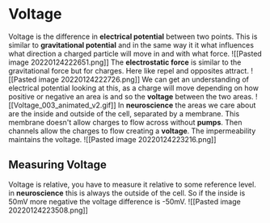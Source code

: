 # Voltage
Voltage is the difference in **electrical potential** between two points. This is similar to **gravitational potential** and in the same way it it what influences what direction a charged particle will move in and with what force. 
![[Pasted image 20220124222651.png]]
The **electrostatic force** is similar to the gravitational force but for charges. Here like repel and opposites attract.
![[Pasted image 20220124222726.png]]
We can get an understanding of electrical potential looking at this, as a charge will move depending on how positive or negative an area is and so the **voltage** between the two areas.
![[Voltage_003_animated_v2.gif]]
In **neuroscience** the areas we care about are the inside and outside of the cell, separated by a membrane. This membrane doesn't allow charges to flow across without **pumps**. Then channels allow the charges to flow creating a **voltage**. The impermeability maintains the voltage.
![[Pasted image 20220124223216.png]]

## Measuring Voltage
Voltage is relative, you have to measure it relative to some reference level. in **neuroscience** this is always the outside of the cell. So if the inside is 50mV more negative the voltage difference is -50mV.
![[Pasted image 20220124223508.png]]

